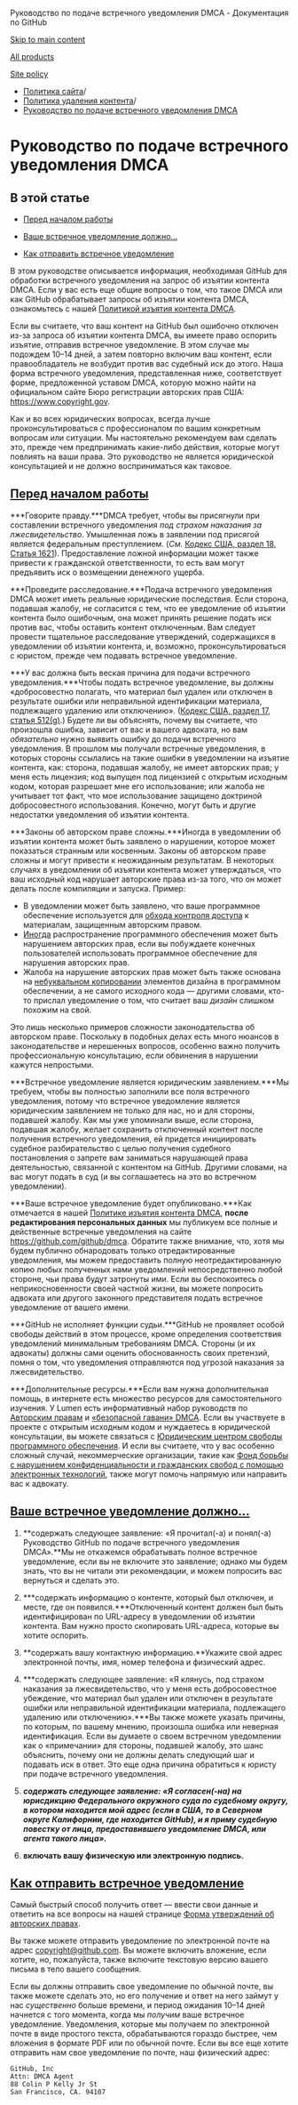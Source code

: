 Руководство по подаче встречного уведомления DMCA - Документация по GitHub

[Skip to main content](#main-content)

[All products](/ru)

[Site policy](/site-policy)

* [Политика сайта](/ru/site-policy)/
* [Политика удаления контента](/ru/site-policy/content-removal-policies)/
* [Руководство по подаче встречного уведомления DMCA](/ru/site-policy/content-removal-policies/guide-to-submitting-a-dmca-counter-notice)

Руководство по подаче встречного уведомления DMCA
==========

В этой статье
----------

* [Перед началом работы](#before-you-start)

* [Ваше встречное уведомление должно...](#your-counter-notice-must)

* [Как отправить встречное уведомление](#how-to-submit-your-counter-notice)

В этом руководстве описывается информация, необходимая GitHub для обработки встречного уведомления на запрос об изъятии контента DMCA. Если у вас есть еще общие вопросы о том, что такое DMCA или как GitHub обрабатывает запросы об изъятии контента DMCA, ознакомьтесь с нашей [Политикой изъятия контента DMCA](/ru/site-policy/content-removal-policies/dmca-takedown-policy).

Если вы считаете, что ваш контент на GitHub был ошибочно отключен из-за запроса об изъятии контента DMCA, вы имеете право оспорить изъятие, отправив встречное уведомление. В этом случае мы подождем 10–14 дней, а затем повторно включим ваш контент, если правообладатель не возбудит против вас судебный иск до этого. Наша форма встречного уведомления, представленная ниже, соответствует форме, предложенной уставом DMCA, которую можно найти на официальном сайте Бюро регистрации авторских прав США: <https://www.copyright.gov>.

Как и во всех юридических вопросах, всегда лучше проконсультироваться с профессионалом по вашим конкретным вопросам или ситуации. Мы настоятельно рекомендуем вам сделать это, прежде чем предпринимать какие-либо действия, которые могут повлиять на ваши права. Это руководство не является юридической консультацией и не должно восприниматься как таковое.

[Перед началом работы](#before-you-start)
----------

***Говорите правду.***DMCA требует, чтобы вы присягнули при составлении встречного уведомления *под страхом наказания за лжесвидетельство*. Умышленная ложь в заявлении под присягой является федеральным преступлением. (*См.* [Кодекс США, раздел 18, Статья 1621](https://www.gpo.gov/fdsys/pkg/USCODE-2011-title18/html/USCODE-2011-title18-partI-chap79-sec1621.htm)). Предоставление ложной информации может также привести к гражданской ответственности, то есть вам могут предъявить иск о возмещении денежного ущерба.

***Проведите расследование.***Подача встречного уведомления DMCA может иметь реальные юридические последствия. Если сторона, подавшая жалобу, не согласится с тем, что ее уведомление об изъятии контента было ошибочным, она может принять решение подать иск против вас, чтобы оставить контент отключенным. Вам следует провести тщательное расследование утверждений, содержащихся в уведомлении об изъятии контента, и, возможно, проконсультироваться с юристом, прежде чем подавать встречное уведомление.

***У вас должна быть веская причина для подачи встречного уведомления.***Чтобы подать встречное уведомление, вы должны «добросовестно полагать, что материал был удален или отключен в результате ошибки или неправильной идентификации материала, подлежащего удалению или отключению». ([Кодекс США, раздел 17, статья 512(g)](https://www.copyright.gov/title17/92chap5.html#512).) Будете ли вы объяснять, почему вы считаете, что произошла ошибка, зависит от вас и вашего адвоката, но вам *обязательно* нужно выявить ошибку до подачи встречного уведомления. В прошлом мы получали встречные уведомления, в которых стороны ссылались на такие ошибки в уведомлении на изъятие контента, как: сторона, подавшая жалобу, не имеет авторских прав; у меня есть лицензия; код выпущен под лицензией с открытым исходным кодом, которая разрешает мне его использование; или жалоба не учитывает тот факт, что мое использование защищено доктриной добросовестного использования. Конечно, могут быть и другие недостатки уведомления об изъятии контента.

***Законы об авторском праве сложны.***Иногда в уведомлении об изъятии контента может быть заявлено о нарушении, которое может показаться странным или косвенным. Законы об авторском праве сложны и могут привести к неожиданным результатам. В некоторых случаях в уведомлении об изъятии контента может утверждаться, что ваш исходный код нарушает авторские права из-за того, что он может делать после компиляции и запуска. Пример:

* В уведомлении может быть заявлено, что ваше программное обеспечение используется для [обхода контроля доступа](https://www.copyright.gov/title17/92chap12.html) к материалам, защищенным авторским правом.
* [Иногда](https://www.copyright.gov/docs/mgm/) распространение программного обеспечения может быть нарушением авторских прав, если вы побуждаете конечных пользователей использовать программное обеспечение для нарушения авторских прав.
* Жалоба на нарушение авторских прав может быть также основана на [небуквальном копировании](https://en.wikipedia.org/wiki/Substantial_similarity) элементов дизайна в программном обеспечении, а не самого исходного кода — другими словами, кто-то прислал уведомление о том, что считает ваш *дизайн* слишком похожим на свой.

Это лишь несколько примеров сложности законодательства об авторском праве. Поскольку в подобных делах есть много нюансов в законодательстве и нерешенных вопросов, особенно важно получить профессиональную консультацию, если обвинения в нарушении кажутся непростыми.

***Встречное уведомление является юридическим заявлением.***Мы требуем, чтобы вы полностью заполнили все поля встречного уведомления, потому что встречное уведомление является юридическим заявлением не только для нас, но и для стороны, подавшей жалобу. Как мы уже упоминали выше, если сторона, подавшая жалобу, желает сохранить отключенный контент после получения встречного уведомления, ей придется инициировать судебное разбирательство с целью получения судебного постановления о запрете вам заниматься нарушающей права деятельностью, связанной с контентом на GitHub. Другими словами, на вас могут подать в суд (и вы соглашаетесь на это во встречном уведомлении).

***Ваше встречное уведомление будет опубликовано.***Как отмечается в нашей [Политике изъятия контента DMCA](/ru/site-policy/content-removal-policies/dmca-takedown-policy#d-transparency), **после редактирования персональных данных** мы публикуем все полные и действенные встречные уведомления на сайте <https://github.com/github/dmca>. Обратите также внимание, что, хотя мы будем публично обнародовать только отредактированные уведомления, мы можем предоставить полную неотредактированную копию любых полученных нами уведомлений непосредственно любой стороне, чьи права будут затронуты ими. Если вы беспокоитесь о неприкосновенности своей частной жизни, вы можете попросить адвоката или другого законного представителя подать встречное уведомление от вашего имени.

***GitHub не исполняет функции судьи.***GitHub не проявляет особой свободы действий в этом процессе, кроме определения соответствия уведомлений минимальным требованиям DMCA. Стороны (и их адвокаты) должны сами оценить обоснованность своих претензий, помня о том, что уведомления отправляются под угрозой наказания за лжесвидетельство.

***Дополнительные ресурсы.***Если вам нужна дополнительная помощь, в интернете есть множество ресурсов для самостоятельного изучения. У Lumen есть информативный набор руководств по [Авторским правам](https://www.lumendatabase.org/topics/5) и [«безопасной гавани» DMCA](https://www.lumendatabase.org/topics/14). Если вы участвуете в проекте с открытым исходным кодом и нуждаетесь в юридической консультации, вы можете связаться с [Юридическим центром свободы программного обеспечения](https://www.softwarefreedom.org/about/contact/). И если вы считаете, что у вас особенно сложный случай, некоммерческие организации, такие как [Фонд борьбы с нарушением конфиденциальности и гражданских свобод с помощью электронных технологий](https://www.eff.org/pages/legal-assistance), также могут помочь напрямую или направить вас к адвокату.

[Ваше встречное уведомление должно...](#your-counter-notice-must)
----------

1. **содержать следующее заявление: «Я прочитал(-а) и понял(-а) Руководство GitHub по подаче встречного уведомления DMCA».**Мы не откажемся обрабатывать полное встречное уведомление, если вы не включите это заявление; однако мы будем знать, что вы не читали эти рекомендации, и можем попросить вас вернуться и сделать это.

2. ***содержать информацию о контенте, который был отключен, и месте, где он появился.***Отключенный контент должен был быть идентифицирован по URL-адресу в уведомлении об изъятии контента. Вам нужно просто скопировать URL-адреса, которые вы хотите оспорить.

3. **содержать вашу контактную информацию.**Укажите свой адрес электронной почты, имя, номер телефона и физический адрес.

4. ***содержать следующее заявление: «Я клянусь, под страхом наказания за лжесвидетельство, что у меня есть добросовестное убеждение, что материал был удален или отключен в результате ошибки или неправильной идентификации материала, подлежащего удалению или отключению».***Вы также можете указать причины, по которым, по вашему мнению, произошла ошибка или неверная идентификация. Если вы думаете о своем встречном уведомлении как о «примечании» для стороны, подавшей жалобу, это шанс объяснить, почему они не должны делать следующий шаг и подавать иск в ответ. Это еще одна причина обратиться к юристу при подаче встречного уведомления.

5. ***содержать следующее заявление: «Я согласен(-на) на юрисдикцию Федерального окружного суда по судебному округу, в котором находится мой адрес (если в США, то в Северном округе Калифорнии, где находится GitHub), и я приму судебную повестку от лица, предоставившего уведомление DMCA, или агента такого лица».***

6. **включать вашу физическую или электронную подпись.**

[Как отправить встречное уведомление](#how-to-submit-your-counter-notice)
----------

Самый быстрый способ получить ответ — ввести свои данные и ответить на все вопросы на нашей странице [Форма утверждений об авторских правах](https://github.com/contact/dmca).

Вы также можете отправить уведомление по электронной почте на адрес [copyright@github.com](mailto:copyright@github.com). Вы можете включить вложение, если хотите, но, пожалуйста, также включите текстовую версию вашего письма в тело вашего сообщения.

Если вы должны отправить свое уведомление по обычной почте, вы также можете сделать это, но его получение и ответ на него займут у нас *существенно* больше времени, и период ожидания 10–14 дней начнется с того момента, когда мы *получим* ваше встречное уведомление. Уведомления, которые мы получаем по электронной почте в виде простого текста, обрабатываются гораздо быстрее, чем вложения в формате PDF или по обычной почте. Если вы все еще хотите отправить нам свое уведомление по почте, наш физический адрес:

```
GitHub, Inc
Attn: DMCA Agent
88 Colin P Kelly Jr St
San Francisco, CA. 94107

```

